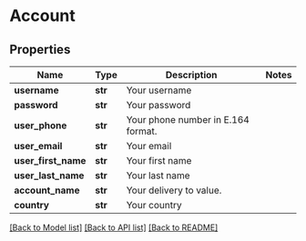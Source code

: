 # Account

## Properties
Name | Type | Description | Notes
------------ | ------------- | ------------- | -------------
**username** | **str** | Your username | 
**password** | **str** | Your password | 
**user_phone** | **str** | Your phone number in E.164 format. | 
**user_email** | **str** | Your email | 
**user_first_name** | **str** | Your first name | 
**user_last_name** | **str** | Your last name | 
**account_name** | **str** | Your delivery to value. | 
**country** | **str** | Your country | 

[[Back to Model list]](../README.md#documentation-for-models) [[Back to API list]](../README.md#documentation-for-api-endpoints) [[Back to README]](../README.md)


